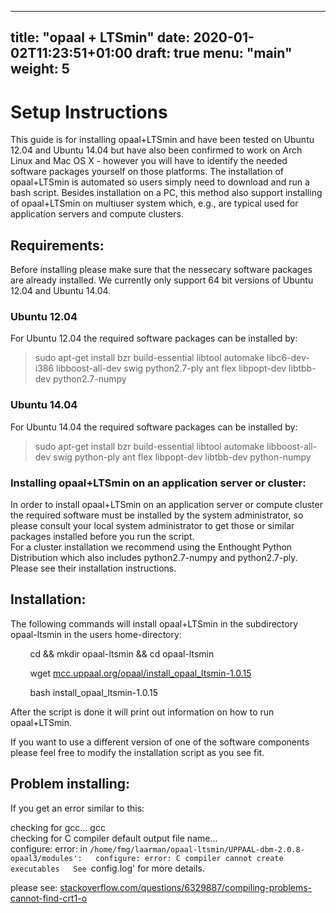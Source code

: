 
---
title: "opaal + LTSmin"
date: 2020-01-02T11:23:51+01:00
draft: true
menu: "main"
weight: 5
---


# Setup Instructions

</div>

This guide is for installing opaal+LTSmin and have been tested on Ubuntu 12.04 and Ubuntu 14.04 but have also been confirmed to work on Arch Linux and Mac OS X - however you will have to identify the needed software packages yourself on those platforms. The installation of opaal+LTSmin is automated so users simply need to download and run a bash script. Besides installation on a PC, this method also support installing of opaal+LTSmin on multiuser system which, e.g., are typical used for application servers and compute clusters.

## Requirements:

Before installing please make sure that the nessecary software packages are already installed. We currently only support 64 bit versions of Ubuntu 12.04 and Ubuntu 14.04\.

### Ubuntu 12.04

For Ubuntu 12.04 the required software packages can be installed by:

<div class="indent">

> sudo apt-get install bzr build-essential libtool automake libc6-dev-i386 libboost-all-dev swig python2.7-ply ant flex libpopt-dev libtbb-dev python2.7-numpy

</div>

### Ubuntu 14.04

For Ubuntu 14.04 the required software packages can be installed by:

<div class="indent">

> sudo apt-get install bzr build-essential libtool automake libboost-all-dev swig python-ply ant flex libpopt-dev libtbb-dev python-numpy

</div>

### Installing opaal+LTSmin on an application server or cluster:

In order to install opaal+LTSmin on an application server or compute cluster the required software must be installed by the system administrator, so please consult your local system administrator to get those or similar packages installed before you run the script.  
For a cluster installation we recommend using the Enthought Python Distribution which also includes python2.7-numpy and python2.7-ply. Please see their installation instructions.

## Installation:

The following commands will install opaal+LTSmin in the subdirectory opaal-ltsmin in the users home-directory:  

        cd && mkdir opaal-ltsmin && cd opaal-ltsmin  

        wget [mcc.uppaal.org/opaal/install_opaal_ltsmin-1.0.15](http://mcc.uppaal.org/opaal/install_opaal_ltsmin-1.0.15)  

        bash install_opaal_ltsmin-1.0.15  

After the script is done it will print out information on how to run opaal+LTSmin.  

If you want to use a different version of one of the software components please feel free to modify the installation script as you see fit.  

## Problem installing:

If you get an error similar to this:

checking for gcc... gcc  
checking for C compiler default output file name...   
configure: error: in `/home/fmg/laarman/opaal-ltsmin/UPPAAL-dbm-2.0.8-opaal3/modules':  
configure: error: C compiler cannot create executables  
See `config.log' for more details.

please see: [stackoverflow.com/questions/6329887/compiling-problems-cannot-find-crt1-o](http://stackoverflow.com/questions/6329887/compiling-problems-cannot-find-crt1-o)

